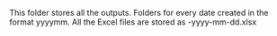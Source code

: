 This folder stores all the outputs. Folders for every date created in the format yyyymm. All the Excel files are stored as <city-name>-yyyy-mm-dd.xlsx

